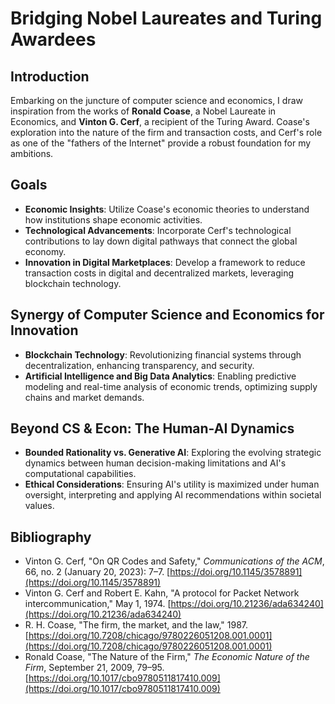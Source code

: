 # Bridging Nobel Laureates and Turing Awardees

## Introduction

Embarking on the juncture of computer science and economics, I draw inspiration from the works of **Ronald Coase**, a Nobel Laureate in Economics, and **Vinton G. Cerf**, a recipient of the Turing Award. Coase's exploration into the nature of the firm and transaction costs, and Cerf's role as one of the "fathers of the Internet" provide a robust foundation for my ambitions.

## Goals

- **Economic Insights**: Utilize Coase's economic theories to understand how institutions shape economic activities.
- **Technological Advancements**: Incorporate Cerf's technological contributions to lay down digital pathways that connect the global economy.
- **Innovation in Digital Marketplaces**: Develop a framework to reduce transaction costs in digital and decentralized markets, leveraging blockchain technology.

## Synergy of Computer Science and Economics for Innovation

- **Blockchain Technology**: Revolutionizing financial systems through decentralization, enhancing transparency, and security.
- **Artificial Intelligence and Big Data Analytics**: Enabling predictive modeling and real-time analysis of economic trends, optimizing supply chains and market demands.

## Beyond CS & Econ: The Human-AI Dynamics

- **Bounded Rationality vs. Generative AI**: Exploring the evolving strategic dynamics between human decision-making limitations and AI's computational capabilities.
- **Ethical Considerations**: Ensuring AI's utility is maximized under human oversight, interpreting and applying AI recommendations within societal values.

## Bibliography

- Vinton G. Cerf, "On QR Codes and Safety," *Communications of the ACM*, 66, no. 2 (January 20, 2023): 7–7. [https://doi.org/10.1145/3578891](https://doi.org/10.1145/3578891)
- Vinton G. Cerf and Robert E. Kahn, "A protocol for Packet Network intercommunication," May 1, 1974. [https://doi.org/10.21236/ada634240](https://doi.org/10.21236/ada634240)
- R. H. Coase, "The firm, the market, and the law," 1987. [https://doi.org/10.7208/chicago/9780226051208.001.0001](https://doi.org/10.7208/chicago/9780226051208.001.0001)
- Ronald Coase, "The Nature of the Firm," *The Economic Nature of the Firm*, September 21, 2009, 79–95. [https://doi.org/10.1017/cbo9780511817410.009](https://doi.org/10.1017/cbo9780511817410.009)

